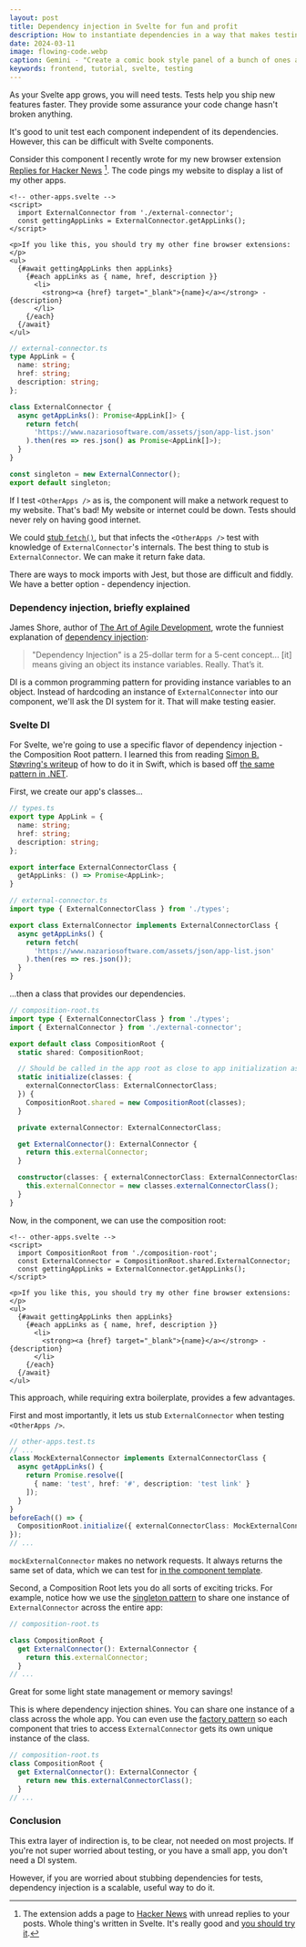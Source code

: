 ```yaml
---
layout: post
title: Dependency injection in Svelte for fun and profit
description: How to instantiate dependencies in a way that makes testing easy.
date: 2024-03-11
image: flowing-code.webp
caption: Gemini - "Create a comic book style panel of a bunch of ones and zeroes flowing into a computer"
keywords: frontend, tutorial, svelte, testing
---
```


As your Svelte app grows, you will need tests. Tests help you ship new features faster. They provide some assurance your code change hasn't broken anything.

It's good to unit test each component independent of its dependencies. However, this can be difficult with Svelte components.

Consider this component I recently wrote for my new browser extension [Replies for Hacker News](https://www.nazariosoftware.com/2024/02/23/never-miss-a-conversation-with-replies-for-hacker-news.html) [^1]. The code pings my website to display a list of my other apps.

[^1]: The extension adds a page to [Hacker News](https://news.ycombinator.com) with unread replies to your posts. Whole thing's written in Svelte. It's really good and [you should try it](https://www.nazariosoftware.com/2024/02/23/never-miss-a-conversation-with-replies-for-hacker-news.html).

```svelte
<!-- other-apps.svelte -->
<script>
  import ExternalConnector from './external-connector';
  const gettingAppLinks = ExternalConnector.getAppLinks();
</script>

<p>If you like this, you should try my other fine browser extensions:</p>
<ul>
  {#await gettingAppLinks then appLinks}
    {#each appLinks as { name, href, description }}
      <li>
        <strong><a {href} target="_blank">{name}</a></strong> - {description}
      </li>
    {/each}
  {/await}
</ul>
```

```typescript
// external-connector.ts
type AppLink = {
  name: string;
  href: string;
  description: string;
};

class ExternalConnector {
  async getAppLinks(): Promise<AppLink[]> {
    return fetch(
      'https://www.nazariosoftware.com/assets/json/app-list.json'
    ).then(res => res.json() as Promise<AppLink[]>);
  }
}

const singleton = new ExternalConnector();
export default singleton;
```

If I test `<OtherApps />` as is, the component will make a network request to my website. That's bad! My website or internet could be down. Tests should never rely on having good internet.

We could [stub `fetch()`](https://stackoverflow.com/questions/73597037/how-to-test-mock-a-fetch-api-in-a-react-component-using-jest), but that infects the `<OtherApps />` test with knowledge of `ExternalConnector`'s internals. The best thing to stub is `ExternalConnector`. We can make it return fake data.

There are ways to mock imports with Jest, but those are difficult and fiddly. We have a better option - dependency injection.

### Dependency injection, briefly explained

James Shore, author of [The Art of Agile Development](https://www.jamesshore.com/v2/books/aoad2), wrote the funniest explanation of [dependency injection](https://en.wikipedia.org/wiki/Dependency_injection):

> "Dependency Injection" is a 25-dollar term for a 5-cent concept... [it] means giving an object its instance variables. Really. That’s it.

DI is a common programming pattern for providing instance variables to an object. Instead of hardcoding an instance of `ExternalConnector` into our component, we'll ask the DI system for it. That will make testing easier.

### Svelte DI

For Svelte, we're going to use a specific flavor of dependency injection - the Composition Root pattern. I learned this from reading [Simon B. Støvring's writeup](https://simonbs.dev/posts/introducing-the-composition-root-pattern-in-a-swift-codebase/) of how to do it in Swift, which is based off [the same pattern in .NET](https://www.amazon.com/gp/product/1935182501).

First, we create our app's classes...

```typescript
// types.ts
export type AppLink = {
  name: string;
  href: string;
  description: string;
};

export interface ExternalConnectorClass {
  getAppLinks: () => Promise<AppLink>;
}
```

```typescript
// external-connector.ts
import type { ExternalConnectorClass } from './types';

export class ExternalConnector implements ExternalConnectorClass {
  async getAppLinks() {
    return fetch(
      'https://www.nazariosoftware.com/assets/json/app-list.json'
    ).then(res => res.json());
  }
}
```

...then a class that provides our dependencies.

```typescript
// composition-root.ts
import type { ExternalConnectorClass } from './types';
import { ExternalConnector } from './external-connector';

export default class CompositionRoot {
  static shared: CompositionRoot;

  // Should be called in the app root as close to app initialization as possible
  static initialize(classes: {
    externalConnectorClass: ExternalConnectorClass;
  }) {
    CompositionRoot.shared = new CompositionRoot(classes);
  }

  private externalConnector: ExternalConnectorClass;

  get ExternalConnector(): ExternalConnector {
    return this.externalConnector;
  }

  constructor(classes: { externalConnectorClass: ExternalConnectorClass }) {
    this.externalConnector = new classes.externalConnectorClass();
  }
}
```

Now, in the component, we can use the composition root:

```svelte
<!-- other-apps.svelte -->
<script>
  import CompositionRoot from './composition-root';
  const ExternalConnector = CompositionRoot.shared.ExternalConnector;
  const gettingAppLinks = ExternalConnector.getAppLinks();
</script>

<p>If you like this, you should try my other fine browser extensions:</p>
<ul>
  {#await gettingAppLinks then appLinks}
    {#each appLinks as { name, href, description }}
      <li>
        <strong><a {href} target="_blank">{name}</a></strong> - {description}
      </li>
    {/each}
  {/await}
</ul>
```

This approach, while requiring extra boilerplate, provides a few advantages.

First and most importantly, it lets us stub `ExternalConnector` when testing `<OtherApps />`.

```typescript
// other-apps.test.ts
// ...
class MockExternalConnector implements ExternalConnectorClass {
  async getAppLinks() {
    return Promise.resolve([
      { name: 'test', href: '#', description: 'test link' }
    ]);
  }
}
beforeEach(() => {
  CompositionRoot.initialize({ externalConnectorClass: MockExternalConnector });
});
// ...
```

`mockExternalConnector` makes no network requests. It always returns the same set of data, which we can test for [in the component template](https://kylenazario.com/blog/unit-test-your-templates).

Second, a Composition Root lets you do all sorts of exciting tricks. For example, notice how we use the [singleton pattern](https://en.wikipedia.org/wiki/Singleton_pattern) to share one instance of `ExternalConnector` across the entire app:

```typescript
// composition-root.ts

class CompositionRoot {
  get ExternalConnector(): ExternalConnector {
    return this.externalConnector;
  }
// ...
```

Great for some light state management or memory savings!

This is where dependency injection shines. You can share one instance of a class across the whole app. You can even use the [factory pattern](https://en.wikipedia.org/wiki/Factory_method_pattern) so each component that tries to access `ExternalConnector` gets its own unique instance of the class.

```typescript
// composition-root.ts
class CompositionRoot {
  get ExternalConnector(): ExternalConnector {
    return new this.externalConnectorClass();
  }
// ...
```

### Conclusion

This extra layer of indirection is, to be clear, not needed on most projects. If you're not super worried about testing, or you have a small app, you don't need a DI system.

However, if you are worried about stubbing dependencies for tests, dependency injection is a scalable, useful way to do it.

